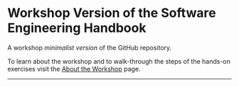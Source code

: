 # Workshop Version of the Software Engineering Handbook

A workshop *minimalist version* of the GitHub repository.

To learn about the workshop and to walk-through the steps of the hands-on exercises visit the
[About the Workshop][1] page.

---

[1]: /Handbook/About%20the%20Workshop